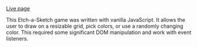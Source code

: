 <a href='https://pete-fowler.github.io/etch-a-sketch/'>Live page</a>

This Etch-a-Sketch game was written with vanilla JavaScript. It allows the user to draw on a resizable grid, pick colors, or use a randomly changing color. This required some significant DOM manipulation and work with event listeners.
